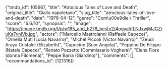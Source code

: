 {"tmdb_id": 105667, "title": "Atrocious Tales of Love and Death", "original_title": "Giallo napoletano", "slug_title": "atrocious-tales-of-love-and-death", "date": "1979-04-12", "genre": "Com\u00e9die / Thriller", "score": "6.6/10", "synopsis": "", "image": "https://image.tmdb.org/t/p/w185_and_h278_bestv2/4ogyahfLNJxwjMJGZruKa7vnlVb.jpg", "actors": ["Marcello Mastroianni (Raffaele Capece)", "Ornella Muti (Lucia Navarro)", "Michel Piccoli (Victor Navarro)", "Zeudi Araya Cristaldi (Elizabeth)", "Capucine (Suor Angela)", "Peppino De Filippo (Natale Capece)", "Renato Pozzetto (Commissario Voghera)", "Elena Fiore (donna Filomena)", "Peppe Barra (Giardino)"], "comments": [], "recommandations_id": [121316]}
